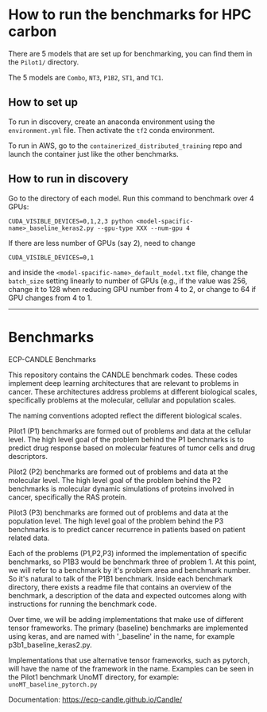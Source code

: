 # How to run the benchmarks for HPC carbon

There are 5 models that are set up for benchmarking, you can find them in the ```Pilot1/``` directory.

The 5 models are ```Combo```, ```NT3```, ```P1B2```, ```ST1```, and ```TC1```. 

## How to set up

To run in discovery, create an anaconda environment using the ```environment.yml``` file. Then activate the ``tf2`` conda environment.

To run in AWS, go to the ``containerized_distributed_training`` repo and launch the container just like the other benchmarks.

## How to run in discovery

Go to the directory of each model. Run this command to benchmark over 4 GPUs:

```
CUDA_VISIBLE_DEVICES=0,1,2,3 python <model-spacific-name>_baseline_keras2.py --gpu-type XXX --num-gpu 4 
```

If there are less number of GPUs (say 2), need to change
```
CUDA_VISIBLE_DEVICES=0,1
```
and inside the ```<model-spacific-name>_default_model.txt``` file, change the ```batch_size``` setting linearly to number of GPUs (e.g., if the value was 256, change it to 128 when reducing GPU number from 4 to 2, or change to 64 if GPU changes from 4 to 1.

---------------------------------

# Benchmarks

ECP-CANDLE Benchmarks

This repository contains the CANDLE benchmark codes. These codes implement deep learning architectures that are relevant to problems in cancer. These architectures address problems at different biological scales, specifically problems at the molecular, cellular and population scales.

The naming conventions adopted reflect the different biological scales.

Pilot1 (P1) benchmarks are formed out of problems and data at the cellular level. The high level goal of the problem behind the P1 benchmarks is to predict drug response based on molecular features of tumor cells and drug descriptors.

Pilot2 (P2) benchmarks are formed out of problems and data at the molecular level. The high level goal of the problem behind the P2 benchmarks is molecular dynamic simulations of proteins involved in cancer, specifically the RAS protein.

Pilot3 (P3) benchmarks are formed out of problems and data at the population level. The high level goal of the problem behind the P3 benchmarks is to predict cancer recurrence in patients based on patient related data.

Each of the problems (P1,P2,P3) informed the implementation of specific benchmarks, so P1B3 would be benchmark three of problem 1.
At this point, we will refer to a benchmark by it's problem area and benchmark number. So it's natural to talk of the P1B1 benchmark. Inside each benchmark directory, there exists a readme file that contains an overview of the benchmark, a description of the data and expected outcomes along with instructions for running the benchmark code.

Over time, we will be adding implementations that make use of different tensor frameworks. The primary (baseline) benchmarks are implemented using keras, and are named with '\_baseline' in the name, for example p3b1_baseline_keras2.py.

Implementations that use alternative tensor frameworks, such as pytorch, will have the name of the framework in the name. Examples can be seen in the Pilot1 benchmark UnoMT directory, for example: `unoMT_baseline_pytorch.py`

Documentation: https://ecp-candle.github.io/Candle/
